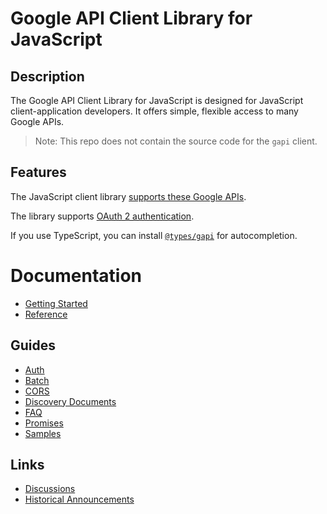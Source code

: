 # Google API Client Library for JavaScript

## Description

The Google API Client Library for JavaScript is designed for JavaScript client-application
developers. It offers simple, flexible access to many Google APIs.

> Note: This repo does not contain the source code for the `gapi` client.

## Features

The JavaScript client library [supports these Google APIs](https://developers.google.com/apis-explorer/#p/).

The library supports [OAuth 2 authentication](https://developers.google.com/api-client-library/javascript/features/authentication).

If you use TypeScript, you can install [`@types/gapi`](https://www.npmjs.com/package/@types/gapi) for autocompletion.

# Documentation

- [Getting Started](docs/start.md)
- [Reference](docs/reference.md)

## Guides

- [Auth](docs/auth.md)
- [Batch](docs/batch.md)
- [CORS](docs/cors.md)
- [Discovery Documents](docs/discovery.md)
- [FAQ](docs/faq.md)
- [Promises](docs/promises.md)
- [Samples](docs/samples.md)

## Links

- [Discussions](https://github.com/google/google-api-javascript-client/issues)
- [Historical Announcements](http://google-api-javascript-client.blogspot.com/)
